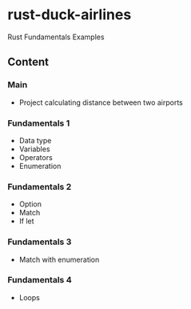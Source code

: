# rust-duck-airlines
Rust Fundamentals Examples

## Content
### Main
* Project calculating distance between two airports

### Fundamentals 1
* Data type
* Variables
* Operators
* Enumeration

### Fundamentals 2
* Option
* Match
* If let

### Fundamentals 3
* Match with enumeration

### Fundamentals 4
* Loops

